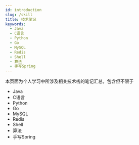 ```yaml
---
id: introduction
slug: /skill
title: 技术笔记
keywords:
  - Java
  - C语言
  - Python
  - Go
  - MySQL
  - Redis
  - Shell
  - 算法
  - 手写Spring
---
```


本页面为个人学习中所涉及相关技术栈的笔记汇总，包含但不限于

- Java
- C语言
- Python
- Go
- MySQL
- Redis
- Shell
- 算法
- 手写Spring